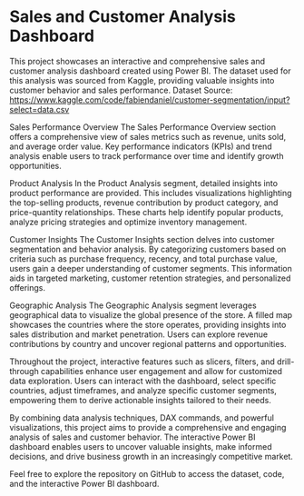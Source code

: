# Sales and Customer Analysis Dashboard
This project showcases an interactive and comprehensive sales and customer analysis dashboard created using Power BI. The dataset used for this analysis was sourced from Kaggle, providing valuable insights into customer behavior and sales performance. Dataset Source: https://www.kaggle.com/code/fabiendaniel/customer-segmentation/input?select=data.csv

Sales Performance Overview
The Sales Performance Overview section offers a comprehensive view of sales metrics such as revenue, units sold, and average order value. Key performance indicators (KPIs) and trend analysis enable users to track performance over time and identify growth opportunities.

Product Analysis
In the Product Analysis segment, detailed insights into product performance are provided. This includes visualizations highlighting the top-selling products, revenue contribution by product category, and price-quantity relationships. These charts help identify popular products, analyze pricing strategies and optimize inventory management.

Customer Insights
The Customer Insights section delves into customer segmentation and behavior analysis. By categorizing customers based on criteria such as purchase frequency, recency, and total purchase value, users gain a deeper understanding of customer segments. This information aids in targeted marketing, customer retention strategies, and personalized offerings.

Geographic Analysis
The Geographic Analysis segment leverages geographical data to visualize the global presence of the store. A filled map showcases the countries where the store operates, providing insights into sales distribution and market penetration. Users can explore revenue contributions by country and uncover regional patterns and opportunities.

Throughout the project, interactive features such as slicers, filters, and drill-through capabilities enhance user engagement and allow for customized data exploration. Users can interact with the dashboard, select specific countries, adjust timeframes, and analyze specific customer segments, empowering them to derive actionable insights tailored to their needs.

By combining data analysis techniques, DAX commands, and powerful visualizations, this project aims to provide a comprehensive and engaging analysis of sales and customer behavior. The interactive Power BI dashboard enables users to uncover valuable insights, make informed decisions, and drive business growth in an increasingly competitive market.

Feel free to explore the repository on GitHub to access the dataset, code, and the interactive Power BI dashboard.
